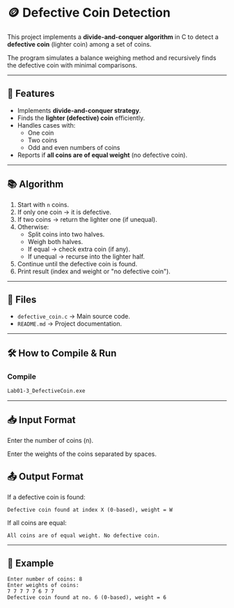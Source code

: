 # 🪙 Defective Coin Detection 

This project implements a **divide-and-conquer algorithm** in C to detect a **defective coin** (lighter coin) among a set of coins.  

The program simulates a balance weighing method and recursively finds the defective coin with minimal comparisons.

---

## 🚀 Features
- Implements **divide-and-conquer strategy**.
- Finds the **lighter (defective) coin** efficiently.
- Handles cases with:
  - One coin
  - Two coins
  - Odd and even numbers of coins
- Reports if **all coins are of equal weight** (no defective coin).

---

## 📚 Algorithm 

1. Start with `n` coins.
2. If only one coin → it is defective.
3. If two coins → return the lighter one (if unequal).
4. Otherwise:
   - Split coins into two halves.
   - Weigh both halves.
   - If equal → check extra coin (if any).
   - If unequal → recurse into the lighter half.
5. Continue until the defective coin is found.
6. Print result (index and weight or "no defective coin").


---

## 📂 Files
- `defective_coin.c` → Main source code.
- `README.md` → Project documentation.

---

## 🛠️ How to Compile & Run
### Compile
```bash
Lab01-3_DefectiveCoin.exe
```
---
## 📥 Input Format

Enter the number of coins (n).

Enter the weights of the coins separated by spaces.

## 📤 Output Format

If a defective coin is found:
    
    Defective coin found at index X (0-based), weight = W


If all coins are equal:

    All coins are of equal weight. No defective coin.
---

## 🧾 Example

    Enter number of coins: 8
    Enter weights of coins:
    7 7 7 7 7 6 7 7
    Defective coin found at no. 6 (0-based), weight = 6
